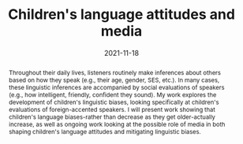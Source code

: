 ---
title: Children's language attitudes and media
speakers: st-pierre0
date: 2021-11-18
abstract: >
  Throughout their daily lives, listeners routinely make inferences about
  others based on how they speak (e.g., their age, gender, SES, etc.). In many
  cases, these linguistic inferences are accompanied by social evaluations of
  speakers (e.g., how intelligent, friendly, confident they sound). My work
  explores the development of children's linguistic biases, looking
  specifically at children's evaluations of foreign-accented speakers. I will
  present work showing that children's language biases-rather than decrease as
  they get older-actually increase, as well as ongoing work looking at the
  possible role of media in both shaping children's language attitudes and
  mitigating linguistic biases.
---